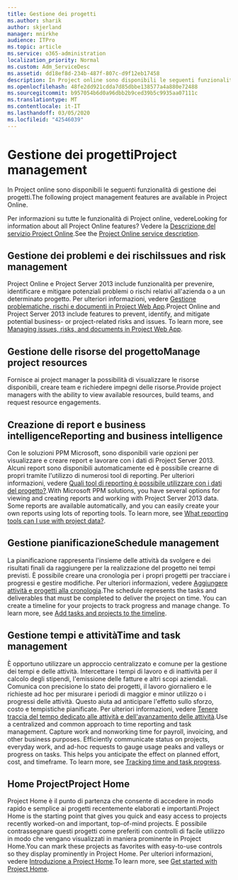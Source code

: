 ```yaml
---
title: Gestione dei progetti
ms.author: sharik
author: skjerland
manager: mnirkhe
audience: ITPro
ms.topic: article
ms.service: o365-administration
localization_priority: Normal
ms.custom: Adm_ServiceDesc
ms.assetid: dd18ef8d-234b-487f-807c-d9f12eb17458
description: In Project online sono disponibili le seguenti funzionalità di gestione dei progetti.
ms.openlocfilehash: 48fe2dd921cdda7d85dbbe138577a4a880e72488
ms.sourcegitcommit: b957054b6d0a96dbb2b9ced39b5c9935aa07111c
ms.translationtype: MT
ms.contentlocale: it-IT
ms.lasthandoff: 03/05/2020
ms.locfileid: "42546039"
---
```

# <a name="project-management"></a><span data-ttu-id="8036d-103">Gestione dei progetti</span><span class="sxs-lookup"><span data-stu-id="8036d-103">Project management</span></span>

<span data-ttu-id="8036d-104">In Project online sono disponibili le seguenti funzionalità di gestione dei progetti.</span><span class="sxs-lookup"><span data-stu-id="8036d-104">The following project management features are available in Project Online.</span></span>
  
<span data-ttu-id="8036d-105">Per informazioni su tutte le funzionalità di Project online, vedere</span><span class="sxs-lookup"><span data-stu-id="8036d-105">Looking for information about all Project Online features?</span></span> <span data-ttu-id="8036d-106">Vedere la [Descrizione del servizio Project Online](project-online-service-description.md).</span><span class="sxs-lookup"><span data-stu-id="8036d-106">See the [Project Online service description](project-online-service-description.md).</span></span>
  
## <a name="issues-and-risk-management"></a><span data-ttu-id="8036d-107">Gestione dei problemi e dei rischi</span><span class="sxs-lookup"><span data-stu-id="8036d-107">Issues and risk management</span></span>

<span data-ttu-id="8036d-p102">Project Online e Project Server 2013 include funzionalità per prevenire, identificare e mitigare potenziali problemi o rischi relativi all'azienda o a un determinato progetto. Per ulteriori informazioni, vedere [Gestione problematiche, rischi e documenti in Project Web App](https://go.microsoft.com/fwlink/?LinkId=402634).</span><span class="sxs-lookup"><span data-stu-id="8036d-p102">Project Online and Project Server 2013 include features to prevent, identify, and mitigate potential business- or project-related risks and issues. To learn more, see [Managing issues, risks, and documents in Project Web App](https://go.microsoft.com/fwlink/?LinkId=402634).</span></span>
  
## <a name="manage-project-resources"></a><span data-ttu-id="8036d-110">Gestione delle risorse del progetto</span><span class="sxs-lookup"><span data-stu-id="8036d-110">Manage project resources</span></span>

<span data-ttu-id="8036d-111">Fornisce ai project manager la possibilità di visualizzare le risorse disponibili, creare team e richiedere impegni delle risorse.</span><span class="sxs-lookup"><span data-stu-id="8036d-111">Provide project managers with the ability to view available resources, build teams, and request resource engagements.</span></span>
  
## <a name="reporting-and-business-intelligence"></a><span data-ttu-id="8036d-112">Creazione di report e business intelligence</span><span class="sxs-lookup"><span data-stu-id="8036d-112">Reporting and business intelligence</span></span>

<span data-ttu-id="8036d-p103">Con le soluzioni PPM Microsoft, sono disponibili varie opzioni per visualizzare e creare report e lavorare con i dati di Project Server 2013. Alcuni report sono disponibili automaticamente ed è possibile crearne di propri tramite l'utilizzo di numerosi tool di reporting. Per ulteriori informazioni, vedere [Quali tool di reporting è possibile utilizzare con i dati del progetto?](https://go.microsoft.com/fwlink/?LinkId=402642).</span><span class="sxs-lookup"><span data-stu-id="8036d-p103">With Microsoft PPM solutions, you have several options for viewing and creating reports and working with Project Server 2013 data. Some reports are available automatically, and you can easily create your own reports using lots of reporting tools. To learn more, see [What reporting tools can I use with project data?](https://go.microsoft.com/fwlink/?LinkId=402642).</span></span>
  
## <a name="schedule-management"></a><span data-ttu-id="8036d-116">Gestione pianificazione</span><span class="sxs-lookup"><span data-stu-id="8036d-116">Schedule management</span></span>

<span data-ttu-id="8036d-p104">La pianificazione rappresenta l'insieme delle attività da svolgere e dei risultati finali da raggiungere per la realizzazione del progetto nei tempi previsti. È possibile creare una cronologia per i propri progetti per tracciare i progressi e gestire modifiche. Per ulteriori informazioni, vedere [Aggiungere attività e progetti alla cronologia](https://go.microsoft.com/fwlink/?LinkID=402655).</span><span class="sxs-lookup"><span data-stu-id="8036d-p104">The schedule represents the tasks and deliverables that must be completed to deliver the project on time. You can create a timeline for your projects to track progress and manage change. To learn more, see [Add tasks and projects to the timeline](https://go.microsoft.com/fwlink/?LinkID=402655).</span></span>
  
## <a name="time-and-task-management"></a><span data-ttu-id="8036d-120">Gestione tempi e attività</span><span class="sxs-lookup"><span data-stu-id="8036d-120">Time and task management</span></span>

<span data-ttu-id="8036d-p105">È opportuno utilizzare un approccio centralizzato e comune per la gestione dei tempi e delle attività. Intercettare i tempi di lavoro e di inattività per il calcolo degli stipendi, l'emissione delle fatture e altri scopi aziendali. Comunica con precisione lo stato dei progetti, il lavoro giornaliero e le richieste ad hoc per misurare i periodi di maggior e minor utilizzo o i progressi delle attività. Questo aiuta ad anticipare l'effetto sullo sforzo, costo e tempistiche pianificate. Per ulteriori informazioni, vedere [Tenere traccia del tempo dedicato alle attività e dell'avanzamento delle attività](https://go.microsoft.com/fwlink/p/?LinkId=271321).</span><span class="sxs-lookup"><span data-stu-id="8036d-p105">Use a centralized and common approach to time reporting and task management. Capture work and nonworking time for payroll, invoicing, and other business purposes. Efficiently communicate status on projects, everyday work, and ad-hoc requests to gauge usage peaks and valleys or progress on tasks. This helps you anticipate the effect on planned effort, cost, and timeframe. To learn more, see [Tracking time and task progress](https://go.microsoft.com/fwlink/p/?LinkId=271321).</span></span>

## <a name="project-home"></a><span data-ttu-id="8036d-126">Home Project</span><span class="sxs-lookup"><span data-stu-id="8036d-126">Project Home</span></span>

<span data-ttu-id="8036d-127">Project Home è il punto di partenza che consente di accedere in modo rapido e semplice ai progetti recentemente elaborati e importanti.</span><span class="sxs-lookup"><span data-stu-id="8036d-127">Project Home is the starting point that gives you quick and easy access to projects recently worked-on and important, top-of-mind projects.</span></span> <span data-ttu-id="8036d-128">È possibile contrassegnare questi progetti come preferiti con controlli di facile utilizzo in modo che vengano visualizzati in maniera prominente in Project Home.</span><span class="sxs-lookup"><span data-stu-id="8036d-128">You can mark these projects as favorites with easy-to-use controls so they display prominently in Project Home.</span></span> <span data-ttu-id="8036d-129">Per ulteriori informazioni, vedere [Introduzione a Project Home](https://support.office.com/article/get-started-with-project-home-a3b38418-35e7-4df4-8e4a-ba6a4fa0562a?ui=en-US&rs=en-US&ad=US).</span><span class="sxs-lookup"><span data-stu-id="8036d-129">To learn more, see [Get started with Project Home](https://support.office.com/article/get-started-with-project-home-a3b38418-35e7-4df4-8e4a-ba6a4fa0562a?ui=en-US&rs=en-US&ad=US).</span></span>
